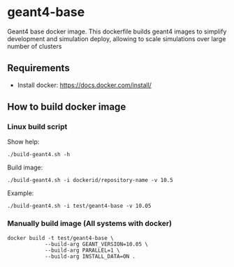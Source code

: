 # geant4-base

Geant4 base docker image. This dockerfile builds geant4 images to simplify development and simulation deploy, allowing to scale simulations over large number of clusters

## Requirements

 * Install docker: https://docs.docker.com/install/

## How to build docker image

### Linux build script

Show help:

```
./build-geant4.sh -h
```

Build image:

```
./build-geant4.sh -i dockerid/repository-name -v 10.5
```

Example:

```
./build-geant4.sh -i test/geant4-base -v 10.05
```

### Manually build image (All systems with docker)

```
docker build -t test/geant4-base \
            --build-arg GEANT_VERSION=10.05 \
            --build-arg PARALLEL=1 \
            --build-arg INSTALL_DATA=ON .
```
